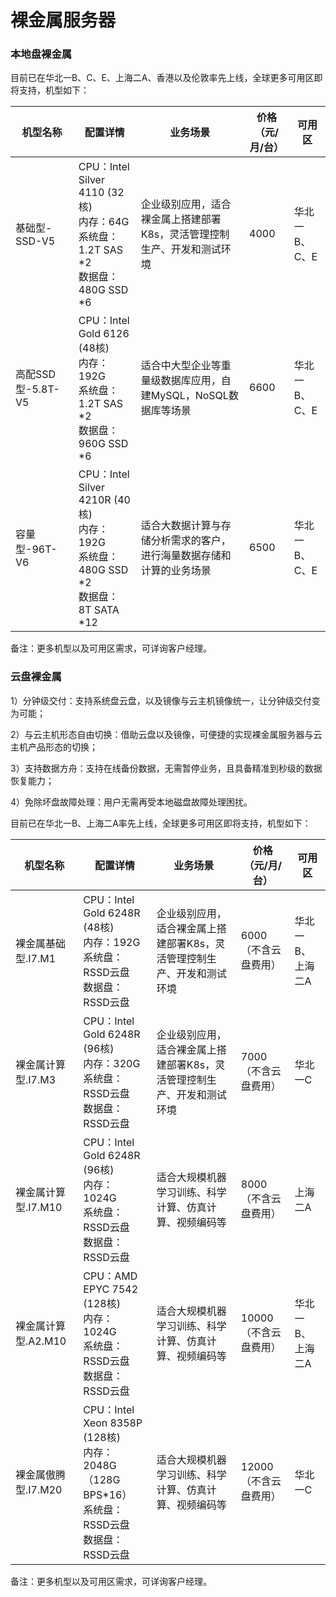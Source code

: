 # 裸金属服务器

### 本地盘裸金属

目前已在华北一B、C、E、上海二A、香港以及伦敦率先上线，全球更多可用区即将支持，机型如下：

| 机型名称        | 配置详情 |业务场景| 价格（元/月/台） | 可用区 |
| ---------- | --- | ----- |----- |----- |
| 基础型-SSD-V5   | CPU：Intel Silver 4110 (32核)<br>内存：64G<br>系统盘：1.2T SAS *2<br>数据盘：480G SSD *6| 企业级别应用，适合裸金属上搭建部署K8s，灵活管理控制生产、开发和测试环境 | 4000 |华北一B、C、E|
| 高配SSD型-5.8T-V5   | CPU：Intel Gold 6126 (48核)<br>内存：192G<br>系统盘：1.2T SAS *2<br>数据盘：960G SSD *6| 适合中大型企业等重量级数据库应用，自建MySQL，NoSQL数据库等场景 | 6600 |华北一B、C、E|
| 容量型-96T-V6   | CPU：Intel Silver 4210R (40核)<br>内存：192G<br>系统盘：480G SSD *2<br>数据盘：8T SATA *12| 适合大数据计算与存储分析需求的客户，进行海量数据存储和计算的业务场景 | 6500 |华北一B、C、E|

备注：更多机型以及可用区需求，可详询客户经理。

### 云盘裸金属

1）分钟级交付：支持系统盘云盘，以及镜像与云主机镜像统一，让分钟级交付变为可能；

2）与云主机形态自由切换：借助云盘以及镜像，可便捷的实现裸金属服务器与云主机产品形态的切换；

3）支持数据方舟：支持在线备份数据，无需暂停业务，且具备精准到秒级的数据恢复能力；

4）免除坏盘故障处理：用户无需再受本地磁盘故障处理困扰。

目前已在华北一B、上海二A率先上线，全球更多可用区即将支持，机型如下：

| 机型名称        | 配置详情 |业务场景| 价格（元/月/台） | 可用区 |
| ---------- | --- | ----- |----- |----- |
| 裸金属基础型.I7.M1   | CPU：Intel Gold 6248R (48核)<br>内存：192G<br>系统盘：RSSD云盘<br>数据盘：RSSD云盘|  企业级别应用，适合裸金属上搭建部署K8s，灵活管理控制生产、开发和测试环境 |6000（不含云盘费用） |华北一B、上海二A|
| 裸金属计算型.I7.M3   | CPU：Intel Gold 6248R (96核)<br>内存：320G<br>系统盘：RSSD云盘<br>数据盘：RSSD云盘| 企业级别应用，适合裸金属上搭建部署K8s，灵活管理控制生产、开发和测试环境 | 7000（不含云盘费用） |华北一C|
| 裸金属计算型.I7.M10   | CPU：Intel Gold 6248R (96核)<br>内存：1024G<br>系统盘：RSSD云盘<br>数据盘：RSSD云盘| 适合大规模机器学习训练、科学计算、仿真计算、视频编码等| 8000（不含云盘费用） |上海二A|
| 裸金属计算型.A2.M10   | CPU：AMD EPYC 7542 (128核)<br>内存：1024G<br>系统盘：RSSD云盘<br>数据盘：RSSD云盘|  适合大规模机器学习训练、科学计算、仿真计算、视频编码等| 10000（不含云盘费用） |华北一B、上海二A|
| 裸金属傲腾型.I7.M20   | CPU：Intel Xeon 8358P (128核)<br>内存：2048G（128G BPS*16）<br>系统盘：RSSD云盘<br>数据盘：RSSD云盘| 适合大规模机器学习训练、科学计算、仿真计算、视频编码等|  12000（不含云盘费用） |华北一C|

备注：更多机型以及可用区需求，可详询客户经理。






